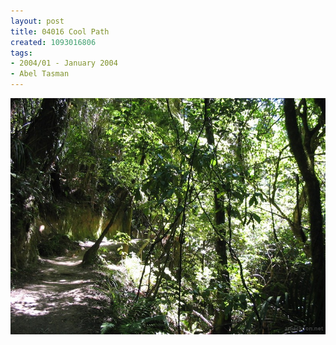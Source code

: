```yaml
---
layout: post
title: 04016 Cool Path
created: 1093016806
tags:
- 2004/01 - January 2004
- Abel Tasman
---
```


<img src="/image/images/04016_cool_path-1401.jpg"/>

